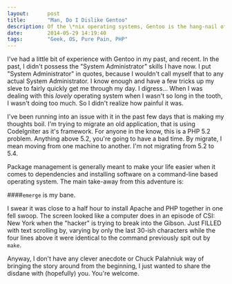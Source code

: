```yaml
---
layout:      post
title:       "Man, Do I Dislike Gentoo"
description: Of the \*nix operating systems, Gentoo is the hang-nail of them all.
date:        2014-05-29 14:19:40
tags:        "Geek, OS, Pure Pain, PHP"
---
```


I've had a little bit of experience with Gentoo in my past, and recent. In the past, I didn't possess the "System Administrator" skills I have now. I put "System Administrator" in quotes, because I wouldn't call myself that to any actual System Administrator. I know enough and have a few tricks up my sleve to fairly quickly get me through my day. I digress... When I was dealing with this *lovely* operating system when I wasn't so long in the tooth, I wasn't doing too much. So I didn't realize how painful it was.

I've been running into an issue with it in the past few days that is making my thoughts boil. I'm trying to migrate an old application, that is using CodeIgniter as it's framework. For anyone in the know, this is a PHP 5.2 problem. Anything above 5.2, you're going to have a bad time. By migrate, I mean moving from one machine to another. I'm not migrating from 5.2 to 5.4.

Package management is generally meant to make your life easier when it comes to dependencies and installing software on a command-line based operating system. The main take-away from this adventure is:

####`emerge` is my bane.

I swear it was close to a half hour to install Apache and PHP together in one fell swoop. The screen looked like a computer does in an episode of CSI: New York when the "hacker" is trying to break into the Gibson. Just FILLED with text scrolling by, varying by only the last 30-ish characters while the four lines above it were identical to the command previously spit out by `make`.

Anyway, I don't have any clever anecdote or Chuck Palahniuk way of bringing the story around from the beginning, I just wanted to share the disdane with (hopefully) you. You're welcome.

